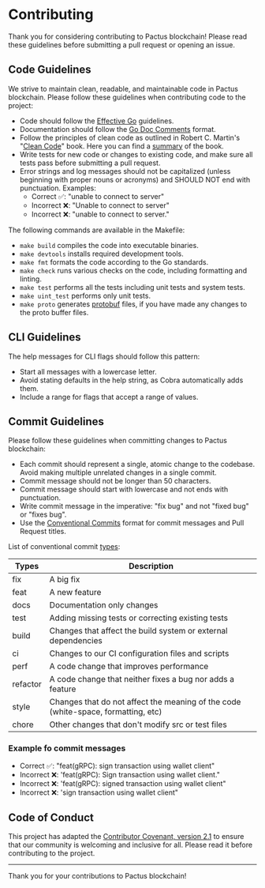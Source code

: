 # Contributing

Thank you for considering contributing to Pactus blockchain!
Please read these guidelines before submitting a pull request or opening an issue.

## Code Guidelines

We strive to maintain clean, readable, and maintainable code in Pactus blockchain.
Please follow these guidelines when contributing code to the project:

- Code should follow the [Effective Go](https://golang.org/doc/effective_go.html) guidelines.
- Documentation should follow the [Go Doc Comments](https://go.dev/doc/comment) format.
- Follow the principles of clean code as outlined in Robert C. Martin's "[Clean Code](https://www.amazon.com/Clean-Code-Handbook-Software-Craftsmanship/dp/0132350882)" book. Here you can find a [summary](https://gist.github.com/wojteklu/73c6914cc446146b8b533c0988cf8d29) of the book.
- Write tests for new code or changes to existing code, and make sure all tests pass before submitting a pull request.
- Error strings and log messages should not be capitalized (unless beginning with proper nouns or acronyms) and
 SHOULD NOT end with punctuation. Examples:
  * Correct ✅: "unable to connect to server"
  * Incorrect ❌: "Unable to connect to server"
  * Incorrect ❌: "unable to connect to server."

The following commands are available in the Makefile:

- `make build` compiles the code into executable binaries.
- `make devtools` installs required development tools.
- `make fmt` formats the code according to the Go standards.
- `make check` runs various checks on the code, including formatting and linting.
- `make test` performs all the tests including unit tests and system tests.
- `make uint_test` performs only unit tests.
- `make proto` generates [protobuf](https://protobuf.dev/) files, if you have made any changes to the proto buffer files.

## CLI Guidelines

The help messages for CLI flags should follow this pattern:

- Start all messages with a lowercase letter.
- Avoid stating defaults in the help string, as Cobra automatically adds them.
- Include a range for flags that accept a range of values.

## Commit Guidelines

Please follow these guidelines when committing changes to Pactus blockchain:

- Each commit should represent a single, atomic change to the codebase.
  Avoid making multiple unrelated changes in a single commit.
- Commit message should not be longer than 50 characters.
- Commit message should start with lowercase and not ends with punctuation.
- Write commit message in the imperative: "fix bug" and not "fixed bug" or "fixes bug".
- Use the [Conventional Commits](https://www.conventionalcommits.org/en/v1.0.0/) format for commit messages and Pull Request titles.

List of conventional commit [types](https://github.com/commitizen/conventional-commit-types/blob/master/index.json):

| Types    | Description                                                                       |
| -------- | --------------------------------------------------------------------------------- |
| fix      | A big fix                                                                         |
| feat     | A new feature                                                                     |
| docs     | Documentation only changes                                                        |
| test     | Adding missing tests or correcting existing tests                                 |
| build    | Changes that affect the build system or external dependencies                     |
| ci       | Changes to our CI configuration files and scripts                                 |
| perf     | A code change that improves performance                                           |
| refactor | A code change that neither fixes a bug nor adds a feature                         |
| style    | Changes that do not affect the meaning of the code (white-space, formatting, etc) |
| chore    | Other changes that don't modify src or test files                                 |

### Example fo commit messages

  - Correct ✅: "feat(gRPC): sign transaction using wallet client"
  - Incorrect ❌: 'feat(gRPC): Sign transaction using wallet client."
  - Incorrect ❌: 'feat(gRPC): signed transaction using wallet client"
  - Incorrect ❌: 'sign transaction using wallet client"

## Code of Conduct

This project has adapted the [Contributor Covenant, version 2.1](https://www.contributor-covenant.org/version/2/1/code_of_conduct/)
to ensure that our community is welcoming and inclusive for all.
Please read it before contributing to the project.

---

Thank you for your contributions to Pactus blockchain!
